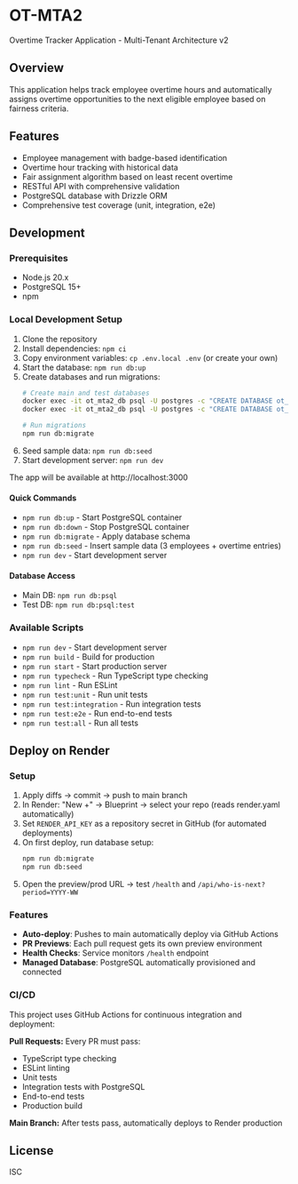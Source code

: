 # OT-MTA2

Overtime Tracker Application - Multi-Tenant Architecture v2

## Overview

This application helps track employee overtime hours and automatically assigns overtime opportunities to the next eligible employee based on fairness criteria.

## Features

- Employee management with badge-based identification
- Overtime hour tracking with historical data
- Fair assignment algorithm based on least recent overtime
- RESTful API with comprehensive validation
- PostgreSQL database with Drizzle ORM
- Comprehensive test coverage (unit, integration, e2e)

## Development

### Prerequisites

- Node.js 20.x
- PostgreSQL 15+
- npm

### Local Development Setup

1. Clone the repository
2. Install dependencies: `npm ci`
3. Copy environment variables: `cp .env.local .env` (or create your own)
4. Start the database: `npm run db:up`
5. Create databases and run migrations:
   ```bash
   # Create main and test databases
   docker exec -it ot_mta2_db psql -U postgres -c "CREATE DATABASE ot_mta2;"
   docker exec -it ot_mta2_db psql -U postgres -c "CREATE DATABASE ot_mta2_test;"
   
   # Run migrations
   npm run db:migrate
   ```
6. Seed sample data: `npm run db:seed`
7. Start development server: `npm run dev`

The app will be available at http://localhost:3000

#### Quick Commands
- `npm run db:up` - Start PostgreSQL container
- `npm run db:down` - Stop PostgreSQL container  
- `npm run db:migrate` - Apply database schema
- `npm run db:seed` - Insert sample data (3 employees + overtime entries)
- `npm run dev` - Start development server

#### Database Access
- Main DB: `npm run db:psql`
- Test DB: `npm run db:psql:test`

### Available Scripts

- `npm run dev` - Start development server
- `npm run build` - Build for production
- `npm run start` - Start production server
- `npm run typecheck` - Run TypeScript type checking
- `npm run lint` - Run ESLint
- `npm run test:unit` - Run unit tests
- `npm run test:integration` - Run integration tests
- `npm run test:e2e` - Run end-to-end tests
- `npm run test:all` - Run all tests

## Deploy on Render

### Setup
1. Apply diffs → commit → push to main branch
2. In Render: "New +" → Blueprint → select your repo (reads render.yaml automatically)
3. Set `RENDER_API_KEY` as a repository secret in GitHub (for automated deployments)
4. On first deploy, run database setup:
   ```bash
   npm run db:migrate
   npm run db:seed
   ```
5. Open the preview/prod URL → test `/health` and `/api/who-is-next?period=YYYY-WW`

### Features
- **Auto-deploy**: Pushes to main automatically deploy via GitHub Actions
- **PR Previews**: Each pull request gets its own preview environment  
- **Health Checks**: Service monitors `/health` endpoint
- **Managed Database**: PostgreSQL automatically provisioned and connected

### CI/CD

This project uses GitHub Actions for continuous integration and deployment:

**Pull Requests:** Every PR must pass:
- TypeScript type checking
- ESLint linting  
- Unit tests
- Integration tests with PostgreSQL
- End-to-end tests
- Production build

**Main Branch:** After tests pass, automatically deploys to Render production

## License

ISC